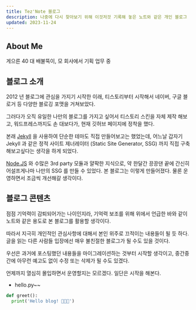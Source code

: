 ```yaml
---
title: Tez'Note 블로그
description: 나중에 다시 찾아보기 위해 이것저것 기록해 놓은 노트와 같은 개인 블로그
updated: 2023-11-24
---
```


## About Me

게으른 40 대 배불뚝이, 모 회사에서 기획 업무 중

## 블로그 소개

2012 년 블로그에 관심을 가지기 시작한 이래, 티스토리부터 시작해서 네이버, 구글 블로거 등 다양한 블로깅 포맷을 거쳐보았다.

그러다가 오직 유일한 나만의 블로그를 가지고 싶어서 티스토리 스킨을 자체 제작 해보고, 워드프레스까지도 손 대보다가, 현재 깃허브 페이지에 정착을 했다.

본래 [Jekyll](http://jekyllrb-ko.github.io/) 을 사용하여 단순한 테마도 직접 만들어보고는 했었는데, 어느날 갑자기 Jekyll 과 같은 정적 사이트 제너레이터 (Static Site Generator, SSG) 까지 직접 구축해보고싶다는 생각을 하게 되었다.

[Node.JS](https://nodejs.org/en) 와 수많은 3rd party 모듈과 얄팍한 지식으로, 약 한달간 끙끙댄 끝에 간신히 어설프게나마 나만의 SSG 를 만들 수 있었다. 본 블로그는 이렇게 만들어졌다. 물론 운영하면서 조금씩 개선해갈 생각이다.

## 블로그 콘텐츠

점점 기억력이 감퇴되어가는 나이인지라, 기억력 보조를 위해 위에서 언급한 바와 같이 노트와 같은 용도로 본 블로그를 활용할 생각이다.

따라서 지극히 개인적인 관심사항에 대해서 본인 위주로 끄적이는 내용들이 될 듯 하다. 글을 읽는 다른 사람들 입장에선 매우 불친절한 블로그가 될 수도 있을 것이다.

우선은 과거에 포스팅했던 내용들을 마이그레이션하는 것부터 시작할 생각이고, 중간중간에 아무런 예고도 없이 수정 또는 삭제가 될 수도 있겠다.

언제까지 열심히 몰입하면서 운영할지는 모르겠다. 일단은 시작을 해본다.

- hello.py~~

```python
def greet():
  print('Hello blog! 👏👏👏')
```
